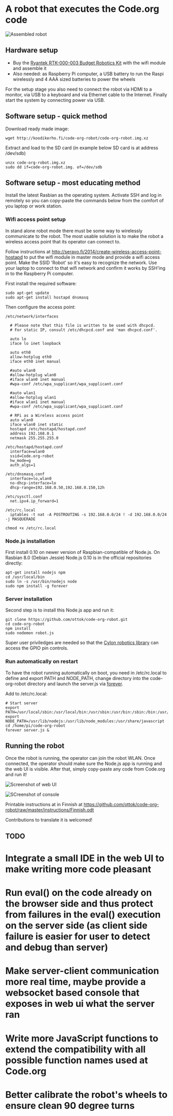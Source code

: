 # A robot that executes the Code.org code #

![Assembled robot](node-js-code-org-robot.jpg "Assembled Ryantek robot")

## Hardware setup ##

 * Buy the [Ryantek RTK-000-003 Budget Robotics Kit](https://ryanteck.uk/raspberry-pi/45-ryanteck-budget-robotics-kit-for-raspberry-pi-620979161726.html) with the wifi module and assemble it
 * Also needed: as Raspberry Pi computer, a USB battery to run the Raspi wirelessly and 4 AAA sized batteries to power the wheels

For the setup stage you also need to connect the robot via HDMI to a monitor, via USB to a keyboard and via Ethernet cable to the Internet. Finally start the system by connecting power via USB.

## Software setup - quick method ##

Download ready made image:

```
wget http://koodikerho.fi/code-org-robot/code-org-robot.img.xz
```

Extract and load to the SD card (in example below SD card is at address /dev/sdb)

```
unzx code-org-robot.img.xz
sudo dd if=code-org-robot.img. of=/dev/sdb
```

## Software setup - most educating method ##

Install the latest Rasbian as the operating system. Activate SSH and log in remotely so you can copy-paste the commands below from the comfort of you laptop or work station.

### Wifi access point setup ###

In stand alone robot mode there must be some way to wirelessly communicate to the robot. The most usable solution is to make the robot a wireless access point that its operator can connect to.

Follow instructions at http://seravo.fi/2014/create-wireless-access-point-hostapd to put the wifi module in master mode and provide a wifi access point. Make the SSID 'Robot' so it's easy to recognize the network. Use your laptop to connect to that wifi network and confirm it works by SSH'ing in to the Raspberry Pi computer.

First install the required software:

```
sudo apt-get update
sudo apt-get install hostapd dnsmasq
```

Then configure the access point:
```
/etc/network/interfaces

  # Please note that this file is written to be used with dhcpcd.
  # For static IP, consult /etc/dhcpcd.conf and 'man dhcpcd.conf'.

  auto lo
  iface lo inet loopback

  auto eth0
  allow-hotplug eth0
  iface eth0 inet manual

  #auto wlan0
  #allow-hotplug wlan0
  #iface wlan0 inet manual
  #wpa-conf /etc/wpa_supplicant/wpa_supplicant.conf

  #auto wlan1
  #allow-hotplug wlan1
  #iface wlan1 inet manual
  #wpa-conf /etc/wpa_supplicant/wpa_supplicant.conf

  # RPi as a Wireless access point
  auto wlan0
  iface wlan0 inet static
  hostapd /etc/hostapd/hostapd.conf
  address 192.168.0.1
  netmask 255.255.255.0
```


```
/etc/hostapd/hostapd.conf
  interface=wlan0
  ssid=Code.org-robot
  hw_mode=g
  auth_algs=1
```

```
/etc/dnsmasq.conf
  interface=lo,wlan0
  no-dhcp-interface=lo
  dhcp-range=192.168.0.50,192.168.0.150,12h
```

```
/etc/sysctl.conf
  net.ipv4.ip_forward=1
```

```
/etc/rc.local
  iptables -t nat -A POSTROUTING -s 192.168.0.0/24 ! -d 192.168.0.0/24  -j MASQUERADE

chmod +x /etc/rc.local
```


### Node.js installation ###

First install 0.10 on newer version of Raspbian-compatible of Node.js. On Rasbian 8.0 (Debian Jessie) Node.js 0.10 is in the official repositories directly:

```
apt-get install nodejs npm
cd /usr/local/bin
sudo ln -s /usr/bin/nodejs node
sudo npm install -g forever
```

### Server installation ###

Second step is to install this Node.js app and run it:

```
git clone https://github.com/ottok/code-org-robot.git
cd code-org-robot
npm install
sudo nodemon robot.js
```

Super user priviledges are needed so that the [Cylon robotics library](http://cylonjs.com/documentation/platforms/raspberry-pi/) can access the GPIO pin controls.

### Run automatically on restart ###

To have the robot running automatically on boot, you need in /etc/rc.local to define and export PATH and NODE_PATH, change directory into the code-org-robot directory and launch the server.js via [forever](https://github.com/foreverjs/forever).

Add to /etc/rc.local:

```
# Start server
export PATH=/usr/local/sbin:/usr/local/bin:/usr/sbin:/usr/bin:/sbin:/bin:/usr/local/games:/usr/games
export NODE_PATH=/usr/lib/nodejs:/usr/lib/node_modules:/usr/share/javascript
cd /home/pi/code-org-robot
forever server.js &
```


## Running the robot ##

Once the robot is running, the operator can join the robot WLAN. Once connected, the operator should make sure the Node.js app is running and the web UI is visible. After that, simply copy-paste any code from Code.org and run it!

![Screenshot of web UI](web-ui.png "Web UI")

![SCreenshot of console](console.png "Console")


Printable instructions at in Finnish at https://github.com/ottok/code-org-robot/raw/master/instructions/Finnish.odt

Contributions to translate it is welcomed!

## TODO ##

 # Integrate a small IDE in the web UI to make writing more code pleasant
 # Run eval() on the code already on the browser side and thus protect from failures in the eval() execution on the server side (as client side failure is easier for user to detect and debug than server)
 # Make server-client communication more real time, maybe provide a websocket based console that exposes in web ui what the server ran
 # Write more JavaScript functions to extend the compatibility with all possible function names used at Code.org
 # Better calibrate the robot's wheels to ensure clean 90 degree turns

